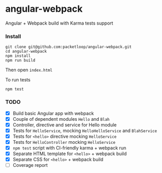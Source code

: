 # angular-webpack

Angular + Webpack build with Karma tests support

### Install

```
git clone git@github.com:packetloop/angular-webpack.git
cd angular-webpack
npm install
npm run build
```

Then open `index.html`

To run tests
```
npm test
```

### TODO

- [x] Build basic Angular app with webpack
- [x] Couple of dependent modules `Hello` and `Blah`
- [x] Controller, directive and service for Hello module
- [x] Tests for `HelloService`, mocking `HelloHelloService` and `BlahService`
- [x] Tests for `<hello>` directive mocking `HelloService`
- [x] Tests for `HelloController` mocking `HelloService`
- [x] `npm test` script with CI-friendly karma + webpack run
- [x] Separate HTML template for `<hello>` + webpack build
- [x] Separate CSS for `<hello>` + webpack build
- [ ] Coverage report
